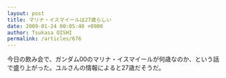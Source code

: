 ```yaml
---
layout: post
title: マリナ・イスマイールは27歳らしい
date: 2009-01-24 00:05:40 +0900
author: Tsukasa OISHI
permalink: /articles/676
---
```



今日の飲み会で、ガンダム00のマリナ・イスマイールが何歳なのか、という話で盛り上がった。ユルさんの情報によると27歳だそうだ。  

